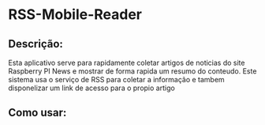 # RSS-Mobile-Reader
 
## Descrição:
Esta aplicativo serve para rapidamente coletar artigos de noticias do site Raspberry PI News e mostrar de forma rapida um resumo do conteudo.
Este sistema usa o serviço de RSS para coletar a informação e tambem disponelizar um link de acesso para o propio artigo

## Como usar:
